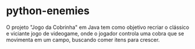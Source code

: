 # python-enemies
O projeto "Jogo da Cobrinha" em Java tem como objetivo recriar o clássico e viciante jogo de videogame, onde o jogador controla uma cobra que se movimenta em um campo, buscando comer itens para crescer. 
